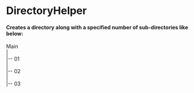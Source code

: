 # DirectoryHelper

#### Creates a directory along with a specified number of sub-directories like below:

Main<br />
   |<br />
   |-- 01<br />
   |<br />
   |-- 02<br />
   |<br />
   |-- 03
 
